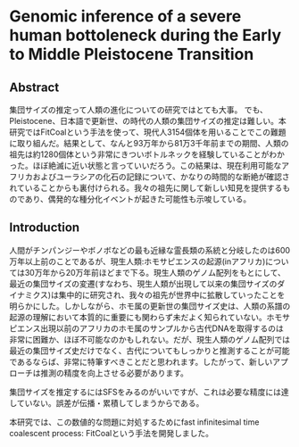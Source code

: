 # Genomic inference of a severe human bottoleneck during the Early to Middle Pleistocene Transition

## Abstract
集団サイズの推定って人類の進化についての研究ではとても大事。
でも、Pleistocene、日本語で更新世、の時代の人類の集団サイズの推定は難しい。本研究ではFitCoalという手法を使って、現代人3154個体を用いることでこの難題に取り組んだ。結果として、なんと93万年から81万3千年前までの期間、人類の祖先は約1280個体という非常にきついボトルネックを経験していることがわかった。ほぼ絶滅に近い状態と言っていいだろう。この結果は、現在利用可能なアフリカおよびユーラシアの化石の記録について、かなりの時間的な断絶が確認されていることからも裏付けられる。我々の祖先に関して新しい知見を提供するものであり、偶発的な種分化イベントが起きた可能性も示唆している。

## Introduction
人間がチンパンジーやボノボなどの最も近縁な霊長類の系統と分岐したのは600万年以上前のことであるが、現生人類:ホモサピエンスの起源(inアフリカ)については30万年から20万年前ほどまで下る。現生人類のゲノム配列をもとにして、最近の集団サイズの変遷(すなわち、現生人類が出現して以来の集団サイズのダイナミクス)は集中的に研究され、我々の祖先が世界中に拡散していったことを明らかにした。しかしながら、ホモ属の更新世の集団サイズ史は、人類の系譜の起源の理解において本質的に重要にも関わらず未だよく知られていない。ホモサピエンス出現以前のアフリカのホモ属のサンプルから古代DNAを取得するのは非常に困難か、ほぼ不可能なのかもしれない。だが、現生人類のゲノム配列では最近の集団サイズ史だけでなく、古代についてもしっかりと推測することが可能であるならば、非常に特筆すべきことだと思われます。したがって、新しいアプローチは推測の精度を向上させる必要があります。

集団サイズを推定するにはSFSをみるのがいいですが、これは必要な精度には達していない。誤差が伝播・累積してしまうからである。

本研究では、この数値的な問題に対処するためにfast infinitesimal time coalescent process: FitCoalという手法を開発しました。